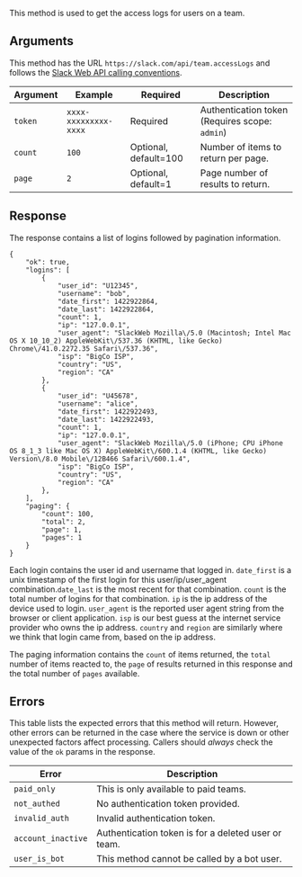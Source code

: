 This method is used to get the access logs for users on a team.

## Arguments

This method has the URL `https://slack.com/api/team.accessLogs` and follows the [Slack Web API calling conventions](/web#basics).

| Argument | Example | Required | Description |
| --- | --- | --- | --- |
| `token` | `xxxx-xxxxxxxxx-xxxx` | Required | Authentication token (Requires scope: `admin`) |
| `count` | `100` | Optional, default=100 | Number of items to return per page. |
| `page` | `2` | Optional, default=1 | Page number of results to return. |

## Response

The response contains a list of logins followed by pagination information.

```
{
    "ok": true,
    "logins": [
        {
            "user_id": "U12345",
            "username": "bob",
            "date_first": 1422922864,
            "date_last": 1422922864,
            "count": 1,
            "ip": "127.0.0.1",
            "user_agent": "SlackWeb Mozilla\/5.0 (Macintosh; Intel Mac OS X 10_10_2) AppleWebKit\/537.36 (KHTML, like Gecko) Chrome\/41.0.2272.35 Safari\/537.36",
            "isp": "BigCo ISP",
            "country": "US",
            "region": "CA"
        },
        {
            "user_id": "U45678",
            "username": "alice",
            "date_first": 1422922493,
            "date_last": 1422922493,
            "count": 1,
            "ip": "127.0.0.1",
            "user_agent": "SlackWeb Mozilla\/5.0 (iPhone; CPU iPhone OS 8_1_3 like Mac OS X) AppleWebKit\/600.1.4 (KHTML, like Gecko) Version\/8.0 Mobile\/12B466 Safari\/600.1.4",
            "isp": "BigCo ISP",
            "country": "US",
            "region": "CA"
        },
    ],
    "paging": {
        "count": 100,
        "total": 2,
        "page": 1,
        "pages": 1
    }
}
```

Each login contains the user id and username that logged in. `date_first` is a unix timestamp of the first login for this user/ip/user\_agent combination.`date_last` is the most recent for that combination. `count` is the total number of logins for that combination. `ip` is the ip address of the device used to login. `user_agent` is the reported user agent string from the browser or client application. `isp` is our best guess at the internet service provider who owns the ip address. `country` and `region` are similarly where we think that login came from, based on the ip address.

The paging information contains the `count` of items returned, the `total` number of items reacted to, the `page` of results returned in this response and the total number of `pages` available.

## Errors

This table lists the expected errors that this method will return. However, other errors can be returned in the case where the service is down or other unexpected factors affect processing. Callers should _always_ check the value of the `ok` params in the response.

| Error | Description |
| --- | --- |
| `paid_only` | This is only available to paid teams. |
| `not_authed` | No authentication token provided. |
| `invalid_auth` | Invalid authentication token. |
| `account_inactive` | Authentication token is for a deleted user or team. |
| `user_is_bot` | This method cannot be called by a bot user. |

